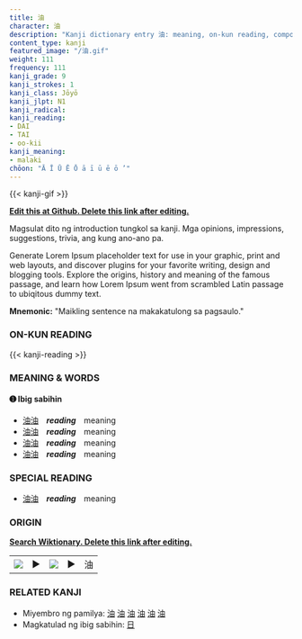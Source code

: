 ```yaml
---
title: 油
character: 油
description: "Kanji dictionary entry 油: meaning, on-kun reading, compounds, origin, related kanji"
content_type: kanji
featured_image: "/油.gif"
weight: 111
frequency: 111
kanji_grade: 9
kanji_strokes: 1
kanji_class: Jōyō
kanji_jlpt: N1
kanji_radical: 
kanji_reading: 
- DAI
- TAI
- oo-kii
kanji_meaning:
- malaki
chōon: "Ā Ī Ū Ē Ō ā ī ū ē ō ’"
---
```

[//]: # (Don't edit the line below. Kanji animated GIF code is automatically generated.)
{{< kanji-gif >}}

[//]: # (Edit below this line.)

**[Edit this at Github. Delete this link after editing.](https://github.com/tim0g/tim/tree/main/content/kanji/油/index.md)**

Magsulat dito ng introduction tungkol sa kanji. Mga opinions, impressions, suggestions, trivia, ang kung ano-ano pa.

Generate Lorem Ipsum placeholder text for use in your graphic, print and web layouts, and discover plugins for your favorite writing, design and blogging tools. Explore the origins, history and meaning of the famous passage, and learn how Lorem Ipsum went from scrambled Latin passage to ubiqitous dummy text.
 
**Mnemonic:** "Maikling sentence na makakatulong sa pagsaulo."

### ON-KUN READING

[//]: # (Don't edit the line below. ON-KUN READING code is automatically generated.)
{{< kanji-reading >}}

### MEANING & WORDS

#### ➊ **Ibig sabihin**
  - [油](../油)[油](../油)　***reading***　meaning
  - [油](../油)[油](../油)　***reading***　meaning
  - [油](../油)[油](../油)　***reading***　meaning
  - [油](../油)[油](../油)　***reading***　meaning

### SPECIAL READING
  - [油](../油)[油](../油)　***reading***　meaning

### ORIGIN

**[Search Wiktionary. Delete this link after editing.](https://wiktionary.org/wiki/油)**
<table class="kanji-table"><tr><td>
<img src="60px-油-bronze.svg.png">
</td><td>▶</td><td>
<img src="60px-油-oracle.svg.png">
</td><td>▶</td>
<td class="kanji-origin">油</td>
</tr></table>

### RELATED KANJI
- Miyembro ng pamilya: [油](../油) [油](../油) [油](../油) [油](../油) [油](../油) [油](../油)
- Magkatulad ng ibig sabihin: [日](../日)
